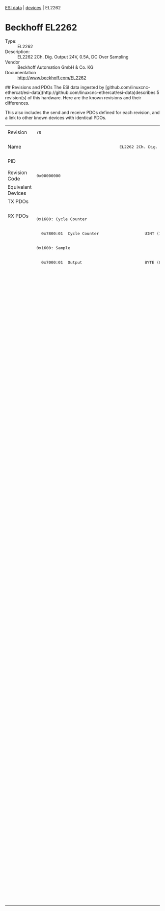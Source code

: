 <div class="nav"><a href="/esi-data">ESI data</a> | <a href="/esi-data/devices">devices</a> | EL2262</div>

#  Beckhoff EL2262

<dl>
  <dt>Type:</dt><dd>EL2262</dd>
  <dt>Description:</dt><dd>EL2262 2Ch. Dig. Output 24V, 0.5A, DC Over Sampling</dd>
  <dt>Vendor</dt><dd>Beckhoff Automation GmbH & Co. KG</dd>
  <dt>Documentation</dt><dd><a href="http://www.beckhoff.com/EL2262">http://www.beckhoff.com/EL2262</a></dd>
</dl>
## Revisions and PDOs
The ESI data ingested by [github.com/linuxcnc-ethercat/esi-data](http://github.com/linuxcnc-ethercat/esi-data)describes 5 revision(s) of this hardware.  Here are the known revisions and their differences.

This also includes the send and receive PDOs defined for each revision, and a link to other known devices with identical PDOs.

<table>
<tr >
<td class="first">Revision</td>
<td ><pre>r0</pre></td>
<td ><pre>r1</pre></td>
<td ><pre>r2</pre></td>
<td ><pre>r3</pre></td>
<td ><pre>r4</pre></td>
</tr>
<tr >
<td class="first">Name</td>
<td  colspan=2 align="center"><pre>EL2262 2Ch. Dig. Output 24V, 0.5A, DC Over Sampling</pre></td>
<td  colspan=3 align="center"><pre>EL2262 2Ch. Dig. Output 24V, 1µs, DC Oversample</pre></td>
</tr>
<tr >
<td class="first">PID</td>
<td  colspan=5 align="center"><pre>0x08d63052</pre></td>
</tr>
<tr >
<td class="first">Revision Code</td>
<td ><pre>0x00000000</pre></td>
<td ><pre>0x00010000</pre></td>
<td ><pre>0x00020000</pre></td>
<td ><pre>0x00030000</pre></td>
<td ><pre>0x00040000</pre></td>
</tr>
<tr >
<td class="first">Equivalant Devices</td>
<td  colspan=2 align="center"></td>
<td  colspan=3 align="center"><pre><a href="EJ2262">EJ2262 r16</a></pre></td>
</tr>
<tr class="txpdo pdosection">
<td class="first" rowspan=1 valign=top>TX PDOs</td>
<td colspan=2 align="left"></td>
<td colspan=3 align="left"><pre>0x1702: StartTimeNextOutput</pre></td>
<td></td>
</tr>
<tr class="rxpdo pdosection">
<td class="first" rowspan=48 valign=top>RX PDOs</td>
<td><pre>0x1680: Cycle Counter</pre></td>
<td colspan=5 align="left"></td>
</tr>
<tr class="rxpdo">
<td ><pre>  0x7800:01  Cycle Counter                   UINT (16 bits)</pre></td>
<td  colspan=4 align="left"></td>
</tr>
<tr class="rxpdo pdosection">
<td ><pre>0x1600: Sample</pre></td>
<td  colspan=4 align="left"></td>
</tr>
<tr class="rxpdo">
<td ><pre>  0x7000:01  Output                          BYTE (8 bits)</pre></td>
<td  colspan=4 align="left"></td>
</tr>
<tr class="rxpdo pdosection">
<td ></td>
<td  colspan=4 align="left"><pre>0x1700: CycCount0</pre></td>
</tr>
<tr class="rxpdo">
<td ></td>
<td ><pre>  0x7800:01  Cycle Counter                   UINT (16 bits)</pre></td>
<td  colspan=3 align="left"><pre>  0x7800:01  Cycle Counter0                  UINT (16 bits)</pre></td>
</tr>
<tr class="rxpdo pdosection">
<td ></td>
<td  colspan=4 align="left"><pre>0x1600: Sample0</pre></td>
</tr>
<tr class="rxpdo">
<td ></td>
<td  colspan=4 align="left"><pre>  0x7000:01  Output0                         BOOL</pre></td>
</tr>
<tr class="rxpdo pdosection">
<td ></td>
<td ><pre>0x1710: Gap</pre></td>
<td  colspan=3 align="left"></td>
</tr>
<tr class="rxpdo pdosection">
<td ></td>
<td ><pre>0x1711: Gap</pre></td>
<td  colspan=3 align="left"></td>
</tr>
<tr class="rxpdo pdosection">
<td ></td>
<td ><pre>0x1712: Gap</pre></td>
<td  colspan=3 align="left"></td>
</tr>
<tr class="rxpdo pdosection">
<td ></td>
<td ><pre>0x1713: Gap</pre></td>
<td  colspan=3 align="left"></td>
</tr>
<tr class="rxpdo pdosection">
<td ></td>
<td ><pre>0x1714: Gap</pre></td>
<td  colspan=3 align="left"></td>
</tr>
<tr class="rxpdo pdosection">
<td ></td>
<td ><pre>0x1715: Gap</pre></td>
<td  colspan=3 align="left"></td>
</tr>
<tr class="rxpdo pdosection">
<td ></td>
<td ><pre>0x1716: Gap</pre></td>
<td  colspan=3 align="left"></td>
</tr>
<tr class="rxpdo pdosection">
<td ></td>
<td ><pre>0x1701: CycCount1</pre></td>
<td  colspan=3 align="left"></td>
</tr>
<tr class="rxpdo">
<td ></td>
<td ><pre>  0x7800:02  Cycle Counter                   UINT (16 bits)</pre></td>
<td  colspan=3 align="left"></td>
</tr>
<tr class="rxpdo pdosection">
<td ></td>
<td ><pre>0x1680: Sample1</pre></td>
<td  colspan=3 align="left"></td>
</tr>
<tr class="rxpdo">
<td ></td>
<td ><pre>  0x7000:02  Output1                         BOOL</pre></td>
<td  colspan=3 align="left"></td>
</tr>
<tr class="rxpdo pdosection">
<td ></td>
<td ><pre>0x1718: Gap</pre></td>
<td  colspan=3 align="left"></td>
</tr>
<tr class="rxpdo pdosection">
<td ></td>
<td ><pre>0x1719: Gap</pre></td>
<td  colspan=3 align="left"></td>
</tr>
<tr class="rxpdo pdosection">
<td ></td>
<td ><pre>0x171a: Gap</pre></td>
<td  colspan=3 align="left"></td>
</tr>
<tr class="rxpdo pdosection">
<td ></td>
<td ><pre>0x171b: Gap</pre></td>
<td  colspan=3 align="left"></td>
</tr>
<tr class="rxpdo pdosection">
<td ></td>
<td ><pre>0x171c: Gap</pre></td>
<td  colspan=3 align="left"></td>
</tr>
<tr class="rxpdo pdosection">
<td ></td>
<td ><pre>0x171d: Gap</pre></td>
<td  colspan=3 align="left"></td>
</tr>
<tr class="rxpdo pdosection">
<td ></td>
<td ><pre>0x171e: Gap</pre></td>
<td  colspan=3 align="left"></td>
</tr>
<tr class="rxpdo pdosection">
<td  colspan=2 align="left"></td>
<td  colspan=3 align="left"><pre>0x1800: Sample0</pre></td>
</tr>
<tr class="rxpdo">
<td  colspan=2 align="left"></td>
<td  colspan=3 align="left"><pre>  0x7200:01  Output0                         BYTE (8 bits)</pre></td>
</tr>
<tr class="rxpdo pdosection">
<td  colspan=2 align="left"></td>
<td  colspan=3 align="left"><pre>0x1710: Gap</pre></td>
</tr>
<tr class="rxpdo pdosection">
<td  colspan=2 align="left"></td>
<td  colspan=3 align="left"><pre>0x1711: Gap</pre></td>
</tr>
<tr class="rxpdo pdosection">
<td  colspan=2 align="left"></td>
<td  colspan=3 align="left"><pre>0x1712: Gap</pre></td>
</tr>
<tr class="rxpdo pdosection">
<td  colspan=2 align="left"></td>
<td  colspan=3 align="left"><pre>0x1713: Gap</pre></td>
</tr>
<tr class="rxpdo pdosection">
<td  colspan=2 align="left"></td>
<td  colspan=3 align="left"><pre>0x1714: Gap</pre></td>
</tr>
<tr class="rxpdo pdosection">
<td  colspan=2 align="left"></td>
<td  colspan=3 align="left"><pre>0x1715: Gap</pre></td>
</tr>
<tr class="rxpdo pdosection">
<td  colspan=2 align="left"></td>
<td  colspan=3 align="left"><pre>0x1716: Gap</pre></td>
</tr>
<tr class="rxpdo pdosection">
<td  colspan=2 align="left"></td>
<td  colspan=3 align="left"><pre>0x1701: CycCount1</pre></td>
</tr>
<tr class="rxpdo">
<td  colspan=2 align="left"></td>
<td  colspan=3 align="left"><pre>  0x7800:02  Cycle Counter1                  UINT (16 bits)</pre></td>
</tr>
<tr class="rxpdo pdosection">
<td  colspan=2 align="left"></td>
<td  colspan=3 align="left"><pre>0x1680: Sample1</pre></td>
</tr>
<tr class="rxpdo">
<td  colspan=2 align="left"></td>
<td  colspan=3 align="left"><pre>  0x7000:02  Output1                         BOOL</pre></td>
</tr>
<tr class="rxpdo pdosection">
<td  colspan=2 align="left"></td>
<td  colspan=3 align="left"><pre>0x1880: Sample1</pre></td>
</tr>
<tr class="rxpdo">
<td  colspan=2 align="left"></td>
<td  colspan=3 align="left"><pre>  0x7200:02  Output1                         BYTE (8 bits)</pre></td>
</tr>
<tr class="rxpdo pdosection">
<td  colspan=2 align="left"></td>
<td  colspan=3 align="left"><pre>0x1718: Gap</pre></td>
</tr>
<tr class="rxpdo pdosection">
<td  colspan=2 align="left"></td>
<td  colspan=3 align="left"><pre>0x1719: Gap</pre></td>
</tr>
<tr class="rxpdo pdosection">
<td  colspan=2 align="left"></td>
<td  colspan=3 align="left"><pre>0x171a: Gap</pre></td>
</tr>
<tr class="rxpdo pdosection">
<td  colspan=2 align="left"></td>
<td  colspan=3 align="left"><pre>0x171b: Gap</pre></td>
</tr>
<tr class="rxpdo pdosection">
<td  colspan=2 align="left"></td>
<td  colspan=3 align="left"><pre>0x171c: Gap</pre></td>
</tr>
<tr class="rxpdo pdosection">
<td  colspan=2 align="left"></td>
<td  colspan=3 align="left"><pre>0x171d: Gap</pre></td>
</tr>
<tr class="rxpdo pdosection">
<td  colspan=2 align="left"></td>
<td  colspan=3 align="left"><pre>0x171e: Gap</pre></td>
</tr>
</table>
